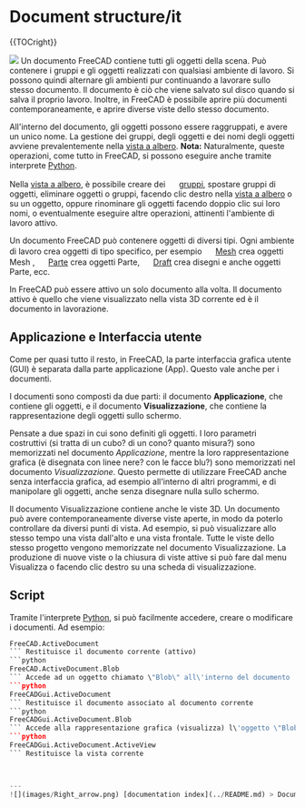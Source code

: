 # Document structure/it
{{TOCright}}

![](images/Screenshot_treeview.jpg ) Un documento FreeCAD contiene tutti gli oggetti della scena. Può contenere i gruppi e gli oggetti realizzati con qualsiasi ambiente di lavoro. Si possono quindi alternare gli ambienti pur continuando a lavorare sullo stesso documento. Il documento è ciò che viene salvato sul disco quando si salva il proprio lavoro. Inoltre, in FreeCAD è possibile aprire più documenti contemporaneamente, e aprire diverse viste dello stesso documento.

All\'interno del documento, gli oggetti possono essere raggruppati, e avere un unico nome. La gestione dei gruppi, degli oggetti e dei nomi degli oggetti avviene prevalentemente nella [vista a albero](Tree_view/it.md). **Nota:** Naturalmente, queste operazioni, come tutto in FreeCAD, si possono eseguire anche tramite interprete [Python](Python/it.md).

Nella [vista a albero](Tree_view/it.md), è possibile creare dei <img alt="" src=images/Std_Group.svg  style="width:16px;"> [gruppi](Std_Group/it.md), spostare gruppi di oggetti, eliminare oggetti o gruppi, facendo clic destro nella [vista a albero](Tree_view/it.md) o su un oggetto, oppure rinominare gli oggetti facendo doppio clic sui loro nomi, o eventualmente eseguire altre operazioni, attinenti l\'ambiente di lavoro attivo.

Un documento FreeCAD può contenere oggetti di diversi tipi. Ogni ambiente di lavoro crea oggetti di tipo specifico, per esempio <img alt="" src=images/Workbench_Mesh.svg  style="width:16px;"> [Mesh](Mesh_Workbench/it.md) crea oggetti Mesh , <img alt="" src=images/Workbench_Part.svg  style="width:16px;"> [Parte](Part_Workbench/it.md) crea oggetti Parte, <img alt="" src=images/Workbench_Draft.svg  style="width:16px;"> [Draft](Draft_Workbench/it.md) crea disegni e anche oggetti Parte, ecc.

In FreeCAD può essere attivo un solo documento alla volta. Il documento attivo è quello che viene visualizzato nella vista 3D corrente ed è il documento in lavorazione.



## Applicazione e Interfaccia utente 

Come per quasi tutto il resto, in FreeCAD, la parte interfaccia grafica utente (GUI) è separata dalla parte applicazione (App). Questo vale anche per i documenti.

I documenti sono composti da due parti: il documento **Applicazione**, che contiene gli oggetti, e il documento **Visualizzazione**, che contiene la rappresentazione degli oggetti sullo schermo.

Pensate a due spazi in cui sono definiti gli oggetti. I loro parametri costruttivi (si tratta di un cubo? di un cono? quanto misura?) sono memorizzati nel documento *Applicazione*, mentre la loro rappresentazione grafica (è disegnata con linee nere? con le facce blu?) sono memorizzati nel documento *Visualizzazione*. Questo permette di utilizzare FreeCAD anche senza interfaccia grafica, ad esempio all\'interno di altri programmi, e di manipolare gli oggetti, anche senza disegnare nulla sullo schermo.

Il documento Visualizzazione contiene anche le viste 3D. Un documento può avere contemporaneamente diverse viste aperte, in modo da poterlo controllare da diversi punti di vista. Ad esempio, si può visualizzare allo stesso tempo una vista dall\'alto e una vista frontale. Tutte le viste dello stesso progetto vengono memorizzate nel documento Visualizzazione. La produzione di nuove viste o la chiusura di viste attive si può fare dal menu Visualizza o facendo clic destro su una scheda di visualizzazione.



## Script

Tramite l\'interprete [ Python](Python/it.md), si può facilmente accedere, creare o modificare i documenti. Ad esempio: 
```python
FreeCAD.ActiveDocument
``` Restituisce il documento corrente (attivo) 
```python
FreeCAD.ActiveDocument.Blob
``` Accede ad un oggetto chiamato \"Blob\" all\'interno del documento 
```python
FreeCADGui.ActiveDocument
``` Restituisce il documento associato al documento corrente 
```python
FreeCADGui.ActiveDocument.Blob
``` Accede alla rappresentazione grafica (visualizza) l\'oggetto \"Blob\" 
```python
FreeCADGui.ActiveDocument.ActiveView
``` Restituisce la vista corrente



---
![](images/Right_arrow.png) [documentation index](../README.md) > Document structure/it
